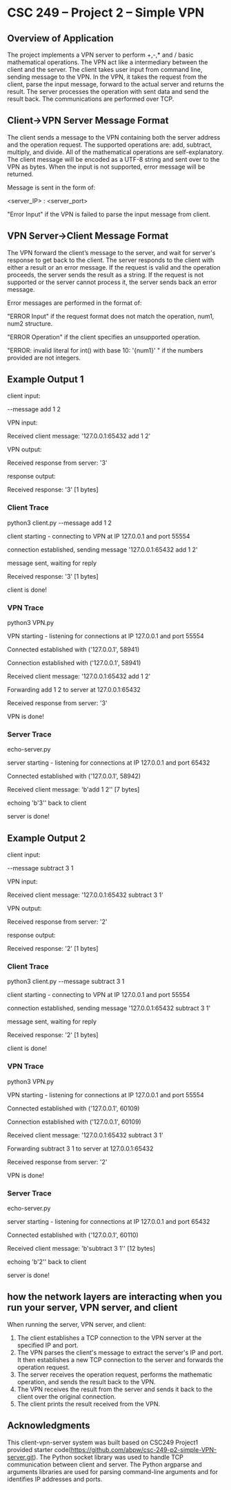 # CSC 249 – Project 2 – Simple VPN

## Overview of Application
The project implements a VPN server to perform +,-,* and / basic mathematical operations. The VPN act like a intermediary between the client and the server. The client takes user input from command line, sending message to the VPN. In the VPN, it takes the request from the client, parse the input message, forward to the actual server and returns the result. The server processes the operation with sent data and send the result back. The communications are performed over TCP.

## Client->VPN Server Message Format
The client sends a message to the VPN containing both the server address and the operation request. The supported operations are: add, subtract, multiply, and divide. All of the mathematical operations are self-explanatory. The client message will be encoded as a UTF-8 string and sent over to the VPN as bytes. When the input is not supported, error message will be returned.

Message is sent in the form of:

<server_IP> : <server_port> <operation> <operand1> <operand2>

"Error Input" if the VPN is failed to parse the input message from client.

## VPN Server->Client Message Format
The VPN forward the client’s message to the server, and wait for server's response to get back to the client. The server responds to the client with either a result or an error message. If the request is valid and the operation proceeds, the server sends the result as a string. If the request is not supported or the server cannot process it, the server sends back an error message. 

Error messages are performed in the format of:

"ERROR Input" if the request format does not match the operation, num1, num2 structure.

"ERROR Operation" if the client specifies an unsupported operation.

"ERROR: invalid literal for int() with base 10: '{num1}' " if the numbers provided are not integers.

## Example Output 1

client input: 

--message add 1 2

VPN input:

Received client message: '127.0.0.1:65432 add 1 2'

VPN output:

Received response from server: '3'

response output:

Received response: '3' [1 bytes]

### Client Trace

python3 client.py --message add 1 2

client starting - connecting to VPN at IP 127.0.0.1 and port 55554

connection established, sending message '127.0.0.1:65432 add 1 2'

message sent, waiting for reply

Received response: '3' [1 bytes]

client is done!

### VPN Trace

python3 VPN.py

VPN starting - listening for connections at IP 127.0.0.1 and port 55554

Connected established with ('127.0.0.1', 58941)

Connection established with ('127.0.0.1', 58941)

Received client message: '127.0.0.1:65432 add 1 2'

Forwarding add 1 2 to server at 127.0.0.1:65432

Received response from server: '3'

VPN is done!

### Server Trace

echo-server.py

server starting - listening for connections at IP 127.0.0.1 and port 65432

Connected established with ('127.0.0.1', 58942)

Received client message: 'b'add 1 2'' [7 bytes]

echoing 'b'3'' back to client

server is done!

## Example Output 2

client input: 

--message subtract 3 1

VPN input:

Received client message: '127.0.0.1:65432 subtract 3 1'

VPN output:

Received response from server: '2'

response output:

Received response: '2' [1 bytes]

### Client Trace
python3 client.py --message subtract 3 1

client starting - connecting to VPN at IP 127.0.0.1 and port 55554

connection established, sending message '127.0.0.1:65432 subtract 3 1'

message sent, waiting for reply

Received response: '2' [1 bytes]

client is done!

### VPN Trace

python3 VPN.py

VPN starting - listening for connections at IP 127.0.0.1 and port 55554

Connected established with ('127.0.0.1', 60109)

Connection established with ('127.0.0.1', 60109)

Received client message: '127.0.0.1:65432 subtract 3 1'

Forwarding subtract 3 1 to server at 127.0.0.1:65432

Received response from server: '2'

VPN is done!

### Server Trace

echo-server.py

server starting - listening for connections at IP 127.0.0.1 and port 65432

Connected established with ('127.0.0.1', 60110)

Received client message: 'b'subtract 3 1'' [12 bytes]

echoing 'b'2'' back to client

server is done!

## how the network layers are interacting when you run your server, VPN server, and client
When running the server, VPN server, and client:

1. The client establishes a TCP connection to the VPN server at the specified IP and port. 
2. The VPN parses the client's message to extract the server's IP and port. It then establishes a new TCP connection to the server and forwards the operation request.
3. The server receives the operation request, performs the mathematic operation, and sends the result back to the VPN.
4. The VPN receives the result from the server and sends it back to the client over the original connection.
5. The client prints the result received from the VPN.

## Acknowledgments
This client-vpn-server system was built based on CSC249 Project1 provided starter code(https://github.com/abpw/csc-249-p2-simple-VPN-server.git). The Python socket library was used to handle TCP communication between client and server. The Python argparse and arguments libraries are used for parsing command-line arguments and for identifies IP addresses and ports.